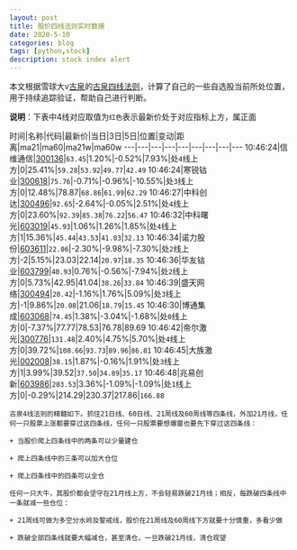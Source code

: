 ```yaml
---
layout: post
title: 股价四线法则实时数据
date: 2020-5-10
categories: blog
tags: [python,stock]
description: stock index alert
---
```



本文根据雪球大v[古泉](https://xueqiu.com/u/7148646888)的[古泉四线法则](https://xueqiu.com/7148646888/130498192)，计算了自己的一些自选股当前所处位置，用于持续追踪验证，帮助自己进行判断。

**说明**：下表中4线对应取值为`红色`表示最新价处于对应指标上方，属正面

时间|名称|代码|最新价|当日|3日|5日|位置|变动|距离|ma21|ma60|ma21w|ma60w
---|---|---|---|---|---|---|---|---
10:46:24|信维通信|[300136](https://xueqiu.com/S/SZ300136)|`63.45`|1.20%|-0.52%|7.93%|处`4`线上方|0|25.41%|`59.28`|`53.92`|`49.77`|`42.49`
10:46:24|寒锐钴业|[300618](https://xueqiu.com/S/SZ300618)|`75.76`|-0.71%|-0.96%|-10.55%|处`3`线上方|0|12.48%|78.87|`68.86`|`61.99`|`62.29`
10:46:27|中科创达|[300496](https://xueqiu.com/S/SZ300496)|`92.65`|-2.64%|-0.05%|2.51%|处`4`线上方|0|23.60%|`92.39`|`85.38`|`76.22`|`56.47`
10:46:32|中科曙光|[603019](https://xueqiu.com/S/SH603019)|`45.93`|1.06%|1.26%|1.85%|处`4`线上方|1|15.36%|`45.44`|`43.53`|`41.03`|`32.13`
10:46:34|诺力股份|[603611](https://xueqiu.com/S/SH603611)|`22.06`|-2.30%|-9.98%|-7.30%|处`2`线上方|-2|5.15%|23.03|22.14|`20.97`|`18.35`
10:46:36|华友钴业|[603799](https://xueqiu.com/S/SH603799)|`40.93`|0.76%|-0.56%|-7.94%|处`2`线上方|0|5.73%|42.95|41.04|`38.26`|`33.84`
10:46:39|盛天网络|[300494](https://xueqiu.com/S/SZ300494)|`20.42`|-1.16%|1.76%|5.09%|处`3`线上方|-1|9.86%|`20.08`|21.06|`18.79`|`15.45`
10:46:30|博通集成|[603068](https://xueqiu.com/S/SH603068)|`74.45`|1.38%|-3.04%|-1.68%|处`0`线上方|0|-7.37%|77.77|78.53|76.78|89.69
10:46:42|帝尔激光|[300776](https://xueqiu.com/S/SZ300776)|`131.48`|2.40%|4.75%|5.70%|处`4`线上方|0|39.72%|`108.66`|`93.73`|`89.96`|`86.81`
10:46:45|大族激光|[002008](https://xueqiu.com/S/SZ002008)|`38.15`|1.87%|-0.16%|1.91%|处`3`线上方|1|3.99%|39.52|`37.50`|`34.89`|`35.17`
10:46:48|兆易创新|[603986](https://xueqiu.com/S/SH603986)|`203.53`|3.36%|-1.09%|-1.09%|处`1`线上方|0|-0.29%|214.29|230.37|217.86|`166.88`

```
古泉4线法则的精髓如下。抓住21日线、60日线、21周线及60周线等四条线，外加21月线，任何一只股票上涨都要穿过这四条线，任何一只股票要想爆雷也要先下穿过这四条线：

+ 当股价爬上四条线中的两条可以少量建仓

+ 爬上四条线中的三条可以加大仓位

+ 爬上四条线中的四条可以全仓

任何一只大牛，其股价都会坚守在21月线上方，不会轻易跌破21月线；相反，每跌破四条线中一条就减一些仓位：

+ 21周线可做为多空分水岭及警戒线，股价在21周线及60周线下方就要十分慎重，多看少做

+ 跌破全部四条线就要大幅减仓，甚至清仓，一旦跌破21月线，清仓观望
```
